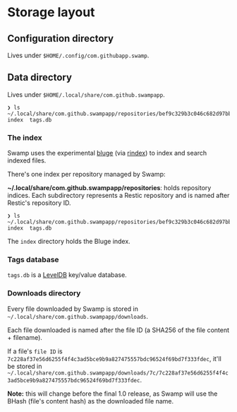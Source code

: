 # Storage layout

## Configuration directory

Lives under `$HOME/.config/com.githubapp.swamp`.

## Data directory

Lives under `$HOME/.local/share/com.github.swampapp`.

```
❯ ls ~/.local/share/com.github.swampapp/repositories/bef9c329b3c046c682d97bb4da793a3a2a31e2dc0ae43616a40cd93cef2a8563
index  tags.db
```

### The index

Swamp uses the experimental [bluge](https://github.com/blugelabs/bluge) (via [rindex](https://github.com/rubiojr/rindex)) to index and search indexed files.

There's one index per repository managed by Swamp:

**~/.local/share/com.github.swampapp/repositories**: holds repository indices. Each subdirectory represents a Restic repository and is named after Restic's repository ID.

```
❯ ls ~/.local/share/com.github.swampapp/repositories/bef9c329b3c046c682d97bb4da793a3a2a31e2dc0ae43616a40cd93cef2a8563
index  tags.db
```

The `index` directory holds the Bluge index.

### Tags database

`tags.db` is a [LevelDB](https://github.com/syndtr/goleveldb) key/value database.

### Downloads directory

Every file downloaded by Swamp is stored in `~/.local/share/com.github.swampapp/downloads`.

Each file downloaded is named after the file ID (a SHA256 of the file content + filename).

If a file's `file ID` is `7c228af37e56d6255f4f4c3ad5bce9b9a827475557bdc96524f69bd7f333fdec`, it'll be stored in `~/.local/share/com.github.swampapp/downloads/7c/7c228af37e56d6255f4f4c3ad5bce9b9a827475557bdc96524f69bd7f333fdec`.

**Note:** this will change before the final 1.0 release, as Swamp will use the BHash (file's content hash) as the downloaded file name.

